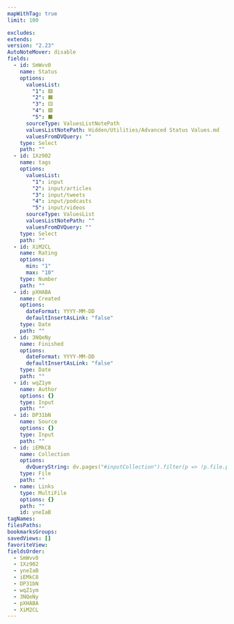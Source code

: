 ```yaml
---
mapWithTag: true
limit: 100

excludes: 
extends: 
version: "2.23"
AutoNoteMover: disable
fields:
  - id: SmWvv0
    name: Status
    options:
      valuesList:
        "1": 🟥
        "2": 🟧
        "3": 🟨
        "4": 🟩
        "5": ⬛️
      sourceType: ValuesListNotePath
      valuesListNotePath: Hidden/Utilities/Advanced Status Values.md
      valuesFromDVQuery: ""
    type: Select
    path: ""
  - id: 1Xz902
    name: tags
    options:
      valuesList:
        "1": input
        "2": input/articles
        "3": input/tweets
        "4": input/podcasts
        "5": input/videos
      sourceType: ValuesList
      valuesListNotePath: ""
      valuesFromDVQuery: ""
    type: Select
    path: ""
  - id: XiM2CL
    name: Rating
    options:
      min: "1"
      max: "10"
    type: Number
    path: ""
  - id: pXHABA
    name: Created
    options:
      dateFormat: YYYY-MM-DD
      defaultInsertAsLink: "false"
    type: Date
    path: ""
  - id: 3NQeNy
    name: Finished
    options:
      dateFormat: YYYY-MM-DD
      defaultInsertAsLink: "false"
    type: Date
    path: ""
  - id: wqZ1ym
    name: Author
    options: {}
    type: Input
    path: ""
  - id: DP31bN
    name: Source
    options: {}
    type: Input
    path: ""
  - id: iEMkC8
    name: Collection
    options:
      dvQueryString: dv.pages("#inputCollection").filter(p => !p.file.path.includes('Hidden'))
    type: File
    path: ""
  - name: Links
    type: MultiFile
    options: {}
    path: ""
    id: yneIaB
tagNames: 
filesPaths: 
bookmarksGroups: 
savedViews: []
favoriteView: 
fieldsOrder:
  - SmWvv0
  - 1Xz902
  - yneIaB
  - iEMkC8
  - DP31bN
  - wqZ1ym
  - 3NQeNy
  - pXHABA
  - XiM2CL
---
```

